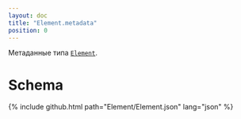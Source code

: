 ```yaml
---
layout: doc
title: "Element.metadata"
position: 0
---
```


Метаданные типа [`Element`](../).

# Schema

{% include github.html path="Element/Element.json" lang="json" %}
